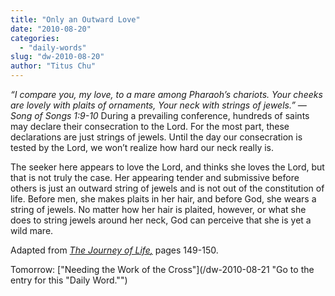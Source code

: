 ```yaml
---
title: "Only an Outward Love"
date: "2010-08-20"
categories: 
  - "daily-words"
slug: "dw-2010-08-20"
author: "Titus Chu"
---
```


_“I compare you, my love, to a mare among Pharaoh’s chariots. Your cheeks are lovely with plaits of ornaments,_ _Your neck with strings of jewels.” — Song of Songs 1:9-10_ During a prevailing conference, hundreds of saints may declare their consecration to the Lord. For the most part, these declarations are just strings of jewels. Until the day our consecration is tested by the Lord, we won’t realize how hard our neck really is.

The seeker here appears to love the Lord, and thinks she loves the Lord, but that is not truly the case. Her appearing tender and submissive before others is just an outward string of jewels and is not out of the constitution of life. Before men, she makes plaits in her hair, and before God, she wears a string of jewels. No matter how her hair is plaited, however, or what she does to string jewels around her neck, God can perceive that she is yet a wild mare.

Adapted from _[The Journey of Life](/book-journey/ "Go to the listing for this book.")[,](/book-journey/ "Go to the listing for this book.")_ pages 149-150.

Tomorrow: ["Needing the Work of the Cross"](/dw-2010-08-21 "Go to the entry for this "Daily Word."")
